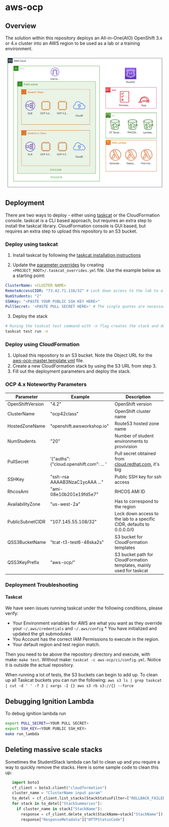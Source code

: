 # aws-ocp

## Overview

The solution within this repository deploys an All-in-One(AIO) OpenShift 3.x or 4.x cluster into an AWS region to be used as a lab or a training environment.

![4.2 Diagram](assets/aws_ocp42.svg)

## Deployment

There are two ways to deploy - either using [taskcat](https://github.com/aws-quickstart/taskcat) or the CloudFormation console. taskcat is a CLI based approach, but requires an extra step to install the taskcat library. CloudFormation console is GUI based, but requires an extra step to upload this repository to an S3 bucket.

### Deploy using taskcat

1. Install taskcat by following the [taskcat installation instructions](https://aws-quickstart.github.io/install-taskcat.html)

2. Update the [parameter overrides](https://github.com/aws-quickstart/taskcat#parameter-overrides) by creating `<PROJECT_ROOT>/.taskcat_overrides.yml` file. Use the example below as a starting point:

```yaml
ClusterName: <CLUSTER NAME>
RemoteAccessCIDR: "73.42.71.116/32" # Lock down access to the lab to a specific CIDR, defaults to 0.0.0.0/0
NumStudents: "2"
SSHKey: "<PASTE YOUR PUBLIC SSH KEY HERE>"
PullSecret: '<PASTE PULL SECRET HERE>' # The single quotes are necessary due to pull secret containing double quotes
```

3. Deploy the stack

```bash
# Runing the taskcat test command with -n flag creates the stack and doesn't destroy it
taskcat test run -n
```

### Deploy using CloudFormation

1. Upload this repository to an S3 bucket. Note the Object URL for the [aws-ocp-master.template.yml](templates/aws-ocp-master.template.yml) file.
2. Create a new CloudFormation stack by using the S3 URL from step 3.
3. Fill out the deployment parameters and deploy the stack.

### OCP 4.x Noteworthy Parameters

| Parameter        | Example                                 | Description                                                           |
| ---------------- | --------------------------------------- | --------------------------------------------------------------------- |
| OpenShiftVersion | "4.2"                                   | OpenShift version                                                     |
| ClusterName      | "ocp42class"                            | OpenShift cluster name                                                |
| HostedZoneName   | "openshift.awsworkshop.io"              | Route53 hosted zone name                                              |
| NumStudents      | "20"                                    | Number of student environments to provivision                         |
| PullSecret       | '{"auths":{"cloud.openshift.com": ... ' | Pull secret obtained from [cloud.redhat.com](https://cloud.redhat.com/openshift/install), it's big |
| SSHKey           | "ssh-rsa AAAAB3NzaC1ycAAA ..."          | Public SSH key for ssh access                                         |
| RhcosAmi         | "ami-08e10b201e19fd5e7"                 | RHCOS AMI ID                                                          |
| AvailabilityZone | "us-west-2a"                            | Has to correspond to the region                                       |
| PublicSubnetCIDR | "107.145.55.108/32"                     | Lock down access to the lab to a specific CIDR, defaults to 0.0.0.0/0 |
| QSS3BucketName   | "tcat-t3-test6-48ska2s"                 | S3 bucket for CloudFormation templates                                |
| QSS3KeyPrefix    | "aws-ocp/"                              | S3 bucket path for CloudFormation templates, mainly used for taskcat  |

### Deployment Troubleshooting

#### Taskcat

We have seen issues running taskcat under the following conditions, please verify:

  * Your Environment variables for AWS are what you want as they override your `~/.aws/credentials` and `~/.aws/config` * You have initialized and updated the git submodules
  * You Account has the correct IAM Permissions to execute in the region.
  * Your default region and test region match.

Then you need to be above the repository directory and execute, with make: `make test`. Without make:
`taskcat -c aws-ocp/ci/config.yml`. Notice it is outside the actual repository.

When running a lot of tests, the S3 buckets can begin to add up. To clean up all Taskcat buckets you can run the following:
`aws s3 ls | grep taskcat | cut -d ' ' -f 3 | xargs -I {} aws s3 rb s3://{} --force`

## Debugging Ignition Lambda

To debug ignition lambda run

```bash
export PULL_SECRET=<YOUR PULL SECRET>
export SSH_KEY=<YOUR PUBLIC SSH_KEY>
make run_lambda
```

## Deleting massive scale stacks

Sometimes the StudentStack lambda can fail to clean up and you require a way to quickly remove the stacks. Here is some sample code to clean this up:

```python
   import boto3
   cf_client = boto3.client("cloudformation")
   cluster_name = "ClusterName input param"
   to_detel = cf_client.list_stacks(StackStatusFilter=["ROLLBACK_FAILED", "DELETE_FAILED"])
   for stack in to_detel["StackSummaries"]:
     if cluster_name in stack["StackName"]:
       response = cf_client.delete_stack(StackName=stack["StackName"])
       response["ResponseMetadata"]["HTTPStatusCode"]
```
